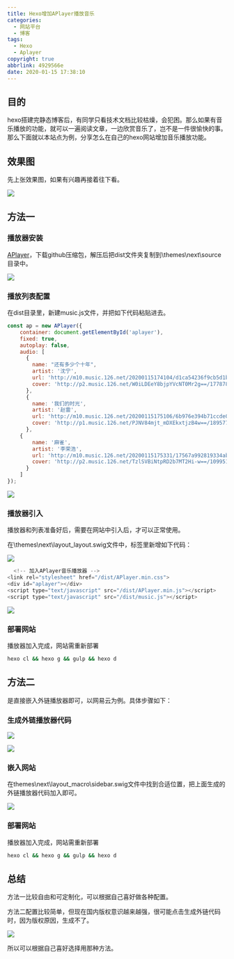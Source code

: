 ```yaml
---
title: Hexo增加APlayer播放音乐
categories:
  - 网站平台
  - 博客
tags:
  - Hexo
  - Aplayer
copyright: true
abbrlink: 4929566e
date: 2020-01-15 17:38:10
---
```


## 目的

hexo搭建完静态博客后，有同学只看技术文档比较枯燥，会犯困。那么如果有音乐播放的功能，就可以一遍阅读文章，一边欣赏音乐了，岂不是一件很愉快的事。那么下面就以本站点为例，分享怎么在自己的hexo网站增加音乐播放功能。

<!--more-->



## 效果图

先上张效果图，如果有兴趣再接着往下看。

![](Hexo增加APlayer播放音乐/1.png)

## 方法一

### 播放器安装

[APlayer](https://github.com/MoePlayer/APlayer)，下载github压缩包，解压后把dist文件夹复制到\themes\next\source目录中。

![](Hexo增加APlayer播放音乐/2.png)

### 播放列表配置

在dist目录里，新建music.js文件，并把如下代码粘贴进去。

```js
const ap = new APlayer({
    container: document.getElementById('aplayer'),
    fixed: true,
    autoplay: false,
    audio: [
	  {
        name: "还有多少个十年",
        artist: '沈宁',
        url: 'http://m10.music.126.net/20200115174104/d1ca54236f9cb5d1b1e618b3063fca0f/ymusic/1266/9dd9/a0a5/ff5eb332cbd8f36891c9a8e0e68e47a1.mp3',
        cover: 'http://p2.music.126.net/W0iLDEeY8bjpYVcNT0Mr2g==/17787899114524329.jpg?param=130y130',
      },
	  {
        name: '我们的时光',
        artist: '赵雷',
        url: 'http://m10.music.126.net/20200115175106/6b976e394b71ccde0f2dae06b6c48e75/ymusic/12ca/05c1/e5b7/c58c9f85a602e16983271f86f565f2e4.mp3',
        cover: 'http://p1.music.126.net/PJNV84mjt_mDXEkxtjzB4w==/18957779486268444.jpg?param=130y130',
      },
    {
        name: '麻雀',
        artist: '李荣浩',
        url: 'http://m10.music.126.net/20200115175331/17567a992819334ab2fa2cd84ca03270/ymusic/555b/0f58/0609/b1e0b087cb826dde13b21cbaa504f963.mp3',
        cover: 'http://p2.music.126.net/TzlSVBiNtpRD2b7MT2Hi-w==/109951164527590793.jpg?param=130y130',
      }  
    ]
});
```

![](Hexo增加APlayer播放音乐/3.png)

### 播放器引入

播放器和列表准备好后，需要在网站中引入后，才可以正常使用。

在\themes\next\layout\_layout.swig文件中，<body>标签里新增如下代码：

![](Hexo增加APlayer播放音乐/4.png)

```js
  <!-- 加入APlayer音乐播放器 -->
<link rel="stylesheet" href="/dist/APlayer.min.css">
<div id="aplayer"></div>
<script type="text/javascript" src="/dist/APlayer.min.js"></script>
<script type="text/javascript" src="/dist/music.js"></script>
```

![](Hexo增加APlayer播放音乐/5.png)

### 部署网站

播放器加入完成，网站需重新部署

```bash
hexo cl && hexo g && gulp && hexo d
```



## 方法二

是直接嵌入外链播放器即可，以网易云为例。具体步骤如下：

### 生成外链播放器代码

![](Hexo增加APlayer播放音乐/6.png)

![](Hexo增加APlayer播放音乐/7.png)

### 嵌入网站

在themes\next\layout\_macro\sidebar.swig文件中找到合适位置，把上面生成的外链播放器代码加入即可。

![](Hexo增加APlayer播放音乐/8.png)

### 部署网站

播放器加入完成，网站需重新部署

```bash
hexo cl && hexo g && gulp && hexo d
```



## 总结

方法一比较自由和可定制化，可以根据自己喜好做各种配置。

方法二配置比较简单，但现在国内版权意识越来越强，很可能点击生成外链代码时，因为版权原因，生成不了。

![](Hexo增加APlayer播放音乐/9.png)

所以可以根据自己喜好选择用那种方法。